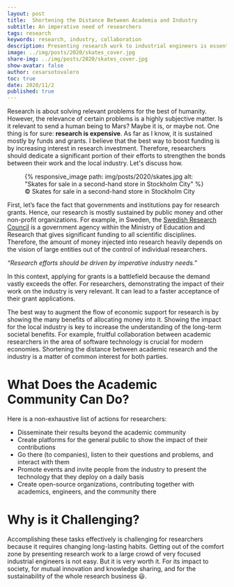 ```yaml
---
layout: post
title:  Shortening the Distance Between Academia and Industry
subtitle: An imperative need of researchers
tags: research
keywords: research, industry, collaboration
description: Presenting research work to industrial engineers is essential for the sustainability of the whole research business. Therefore, researchers should dedicate a significant portion of their efforts to strengthen the bonds between their work and the local industry.
image: ../img/posts/2020/skates_cover.jpg
share-img: ../img/posts/2020/skates_cover.jpg
show-avatar: false
author: cesarsotovalero
toc: true
date: 2020/11/2
published: true
---
```


Research is about solving relevant problems for the best of humanity. 
However, the relevance of certain problems is a highly subjective matter. 
Is it relevant to send a human being to Mars? Maybe it is, or maybe not. 
One thing is for sure: **research is expensive**. 
As far as I know, it is sustained mostly by funds and grants. 
I believe that the best way to boost funding is by increasing interest in research investment. 
Therefore, researchers should dedicate a significant portion of their efforts to strengthen the bonds between their work and the local industry. 
Let's discuss how. 

<figure class="jb_picture">
  {% responsive_image path: img/posts/2020/skates.jpg alt: "Skates for sale in a second-hand store in Stockholm City" %}
  <figcaption class="stroke">
    &#169; Skates for sale in a second-hand store in Stockholm City
  </figcaption>
</figure>

First, let’s face the fact that governments and institutions pay for research grants. 
Hence, our research is mostly sustained by public money and other non-profit organizations. 
For example, in Sweden, the [Swedish Research Council](https://www.vr.se/english/about-us.html) is a government agency within the Ministry of Education and Research that gives significant funding to all scientific disciplines.
Therefore, the amount of money injected into research heavily depends on the vision of large entities out of the control of individual researchers.

<aside class="quote">
    <em>“Research efforts should be driven by imperative industry needs.”</em>
</aside>

In this context, applying for grants is a battlefield because the demand vastly exceeds the offer.
For researchers, demonstrating the impact of their work on the industry is very relevant.
It can lead to a faster acceptance of their grant applications.

The best way to augment the flow of economic support for research is by showing the many benefits of allocating money into it.
Showing the impact for the local industry is key to increase the understanding of the long-term societal benefits.
For example, fruitful collaboration between academic researchers in the area of software technology is crucial for modern economies.
Shortening the distance between academic research and the industry is a matter of common interest for both parties.

# What Does the Academic Community Can Do?

Here is a non-exhaustive list of actions for researchers:

- Disseminate their results beyond the academic community
- Create platforms for the general public to show the impact of their contributions
- Go there (to companies), listen to their questions and problems, and interact with them
- Promote events and invite people from the industry to present the technology that they deploy on a daily basis
- Create open-source organizations, contributing together with academics, engineers, and the community there

# Why is it Challenging?

Accomplishing these tasks effectively is challenging for researchers because it requires changing long-lasting habits.
Getting out of the comfort zone by presenting research work to a large crowd of very focused industrial engineers is not easy.
But it is very worth it.
For its impact to society, for mutual innovation and knowledge sharing, and for the sustainability of the whole research business :smiley:.
